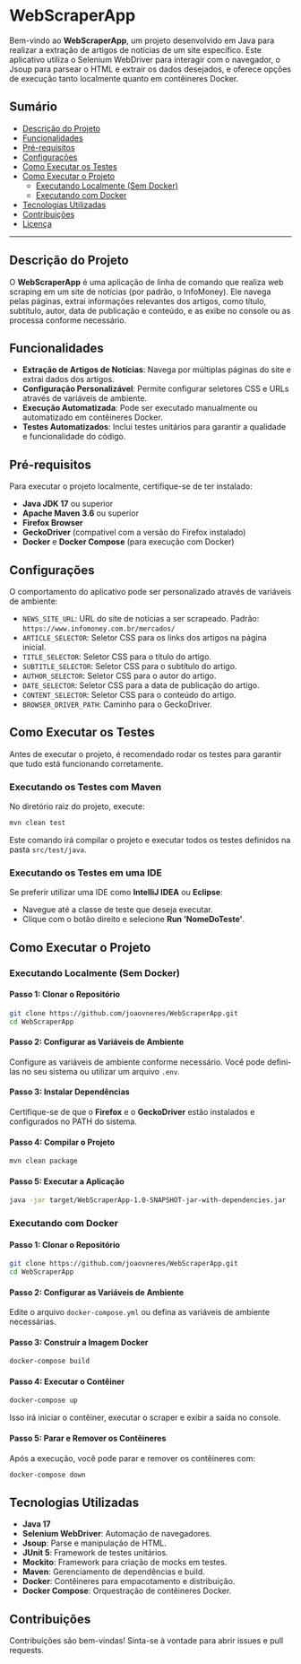 # WebScraperApp

Bem-vindo ao **WebScraperApp**, um projeto desenvolvido em Java para realizar a extração de artigos de notícias de um site específico. Este aplicativo utiliza o Selenium WebDriver para interagir com o navegador, o Jsoup para parsear o HTML e extrair os dados desejados, e oferece opções de execução tanto localmente quanto em contêineres Docker.

## Sumário

- [Descrição do Projeto](#descrição-do-projeto)
- [Funcionalidades](#funcionalidades)
- [Pré-requisitos](#pré-requisitos)
- [Configurações](#configurações)
- [Como Executar os Testes](#como-executar-os-testes)
- [Como Executar o Projeto](#como-executar-o-projeto)
    - [Executando Localmente (Sem Docker)](#executando-localmente-sem-docker)
    - [Executando com Docker](#executando-com-docker)
- [Tecnologias Utilizadas](#tecnologias-utilizadas)
- [Contribuições](#contribuições)
- [Licença](#licença)

---

## Descrição do Projeto

O **WebScraperApp** é uma aplicação de linha de comando que realiza web scraping em um site de notícias (por padrão, o InfoMoney). Ele navega pelas páginas, extrai informações relevantes dos artigos, como título, subtítulo, autor, data de publicação e conteúdo, e as exibe no console ou as processa conforme necessário.

## Funcionalidades

- **Extração de Artigos de Notícias**: Navega por múltiplas páginas do site e extrai dados dos artigos.
- **Configuração Personalizável**: Permite configurar seletores CSS e URLs através de variáveis de ambiente.
- **Execução Automatizada**: Pode ser executado manualmente ou automatizado em contêineres Docker.
- **Testes Automatizados**: Inclui testes unitários para garantir a qualidade e funcionalidade do código.

## Pré-requisitos

Para executar o projeto localmente, certifique-se de ter instalado:

- **Java JDK 17** ou superior
- **Apache Maven 3.6** ou superior
- **Firefox Browser**
- **GeckoDriver** (compatível com a versão do Firefox instalado)
- **Docker** e **Docker Compose** (para execução com Docker)

## Configurações

O comportamento do aplicativo pode ser personalizado através de variáveis de ambiente:

- `NEWS_SITE_URL`: URL do site de notícias a ser scrapeado. Padrão: `https://www.infomoney.com.br/mercados/`
- `ARTICLE_SELECTOR`: Seletor CSS para os links dos artigos na página inicial.
- `TITLE_SELECTOR`: Seletor CSS para o título do artigo.
- `SUBTITLE_SELECTOR`: Seletor CSS para o subtítulo do artigo.
- `AUTHOR_SELECTOR`: Seletor CSS para o autor do artigo.
- `DATE_SELECTOR`: Seletor CSS para a data de publicação do artigo.
- `CONTENT_SELECTOR`: Seletor CSS para o conteúdo do artigo.
- `BROWSER_DRIVER_PATH`: Caminho para o GeckoDriver.

## Como Executar os Testes

Antes de executar o projeto, é recomendado rodar os testes para garantir que tudo está funcionando corretamente.

### Executando os Testes com Maven

No diretório raiz do projeto, execute:

```bash
mvn clean test
```

Este comando irá compilar o projeto e executar todos os testes definidos na pasta `src/test/java`.

### Executando os Testes em uma IDE

Se preferir utilizar uma IDE como **IntelliJ IDEA** ou **Eclipse**:

- Navegue até a classe de teste que deseja executar.
- Clique com o botão direito e selecione **Run 'NomeDoTeste'**.

## Como Executar o Projeto

### Executando Localmente (Sem Docker)

#### Passo 1: Clonar o Repositório

```bash
git clone https://github.com/joaovneres/WebScraperApp.git
cd WebScraperApp
```

#### Passo 2: Configurar as Variáveis de Ambiente

Configure as variáveis de ambiente conforme necessário. Você pode defini-las no seu sistema ou utilizar um arquivo `.env`.

#### Passo 3: Instalar Dependências

Certifique-se de que o **Firefox** e o **GeckoDriver** estão instalados e configurados no PATH do sistema.

#### Passo 4: Compilar o Projeto

```bash
mvn clean package
```

#### Passo 5: Executar a Aplicação

```bash
java -jar target/WebScraperApp-1.0-SNAPSHOT-jar-with-dependencies.jar
```

### Executando com Docker

#### Passo 1: Clonar o Repositório

```bash
git clone https://github.com/joaovneres/WebScraperApp.git
cd WebScraperApp
```

#### Passo 2: Configurar as Variáveis de Ambiente

Edite o arquivo `docker-compose.yml` ou defina as variáveis de ambiente necessárias.

#### Passo 3: Construir a Imagem Docker

```bash
docker-compose build
```

#### Passo 4: Executar o Contêiner

```bash
docker-compose up
```

Isso irá iniciar o contêiner, executar o scraper e exibir a saída no console.

#### Passo 5: Parar e Remover os Contêineres

Após a execução, você pode parar e remover os contêineres com:

```bash
docker-compose down
```

## Tecnologias Utilizadas

- **Java 17**
- **Selenium WebDriver**: Automação de navegadores.
- **Jsoup**: Parse e manipulação de HTML.
- **JUnit 5**: Framework de testes unitários.
- **Mockito**: Framework para criação de mocks em testes.
- **Maven**: Gerenciamento de dependências e build.
- **Docker**: Contêineres para empacotamento e distribuição.
- **Docker Compose**: Orquestração de contêineres Docker.

## Contribuições

Contribuições são bem-vindas! Sinta-se à vontade para abrir issues e pull requests.